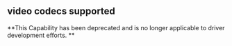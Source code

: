 ## video codecs supported

**This Capability has been deprecated and is no longer applicable to driver development efforts. **


